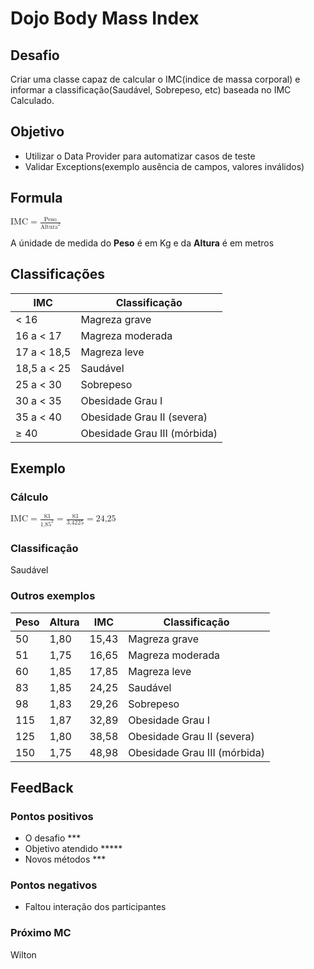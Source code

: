 # Dojo Body Mass Index

## Desafio

Criar uma classe capaz de calcular o IMC(indice de massa corporal) e informar a classificação(Saudável, Sobrepeso, etc) baseada no IMC Calculado.


## Objetivo
- Utilizar o Data Provider para automatizar casos de teste 
- Validar Exceptions(exemplo ausência de campos, valores inválidos)

## Formula

<math>
<mi>
IMC
</mi>
<mo>=</mo>
<mi>
<math>
<mfrac>
<mi>Peso</mi>
<msup><mi>Altura</mi><mn>2</mn></msup>
</mfrac>
</math>
</mi>
</math>

A únidade de medida do **Peso** é em Kg e da **Altura** é em metros

## Classificações

IMC           | Classificação
------------- | ------------------------------
< 16          | Magreza grave
16 a < 17     | Magreza moderada
17 a < 18,5   | Magreza leve
18,5 a < 25   | Saudável
25 a < 30     | Sobrepeso
30 a < 35     | Obesidade Grau I
35 a < 40     | Obesidade Grau II (severa)
≥ 40          | Obesidade Grau III (mórbida)

## Exemplo 

### Cálculo

<math>
<mi>
IMC
</mi>
<mo>=</mo>
<mi>
<math>
<mfrac>
<mi>83</mi>
<msup><mi>1,85</mi><mn>2</mn></msup>
</mfrac>
</math>
</mi>
<mo>=</mo>
<mi>
<math>
<mfrac>
<mi>83</mi>
<mi>3,4225</mi>
</mfrac>
</math>
</mi>
<mo>=</mo> 
<mi>
24,25
</mi>
</math>

### Classificação 
Saudável
### Outros exemplos
Peso          | Altura    | IMC       | Classificação
------------- | --------- | --------- | -------------
50            | 1,80      | 15,43     | Magreza grave
51            | 1,75      | 16,65     | Magreza moderada
60            | 1,85      | 17,85     | Magreza leve
83            | 1,85      | 24,25     | Saudável
98            | 1,83      | 29,26     | Sobrepeso
115           | 1,87      | 32,89     | Obesidade Grau I
125           | 1,80      | 38,58     | Obesidade Grau II (severa)
150           | 1,75      | 48,98     | Obesidade Grau III (mórbida)

## FeedBack
### Pontos positivos
- O desafio \*\*\*
- Objetivo atendido \*\*\*\*\*
- Novos métodos \*\*\*


### Pontos negativos
- Faltou interação dos participantes

### Próximo MC
Wilton